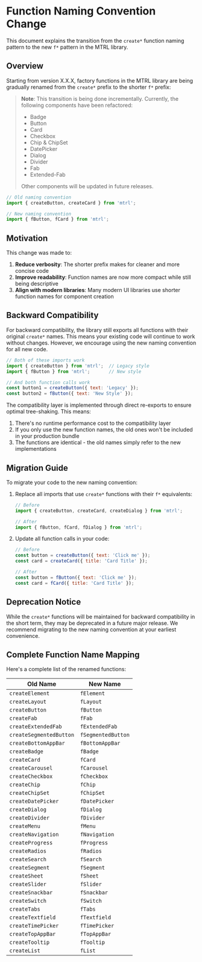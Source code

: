 # Function Naming Convention Change

This document explains the transition from the `create*` function naming pattern to the new `f*` pattern in the MTRL library.

## Overview

Starting from version X.X.X, factory functions in the MTRL library are being gradually renamed from the `create*` prefix to the shorter `f*` prefix:

> **Note**: This transition is being done incrementally. Currently, the following components have been refactored:
> - Badge
> - Button
> - Card
> - Checkbox
> - Chip & ChipSet
> - DatePicker
> - Dialog
> - Divider
> - Fab
> - Extended-Fab
>
> Other components will be updated in future releases.

```javascript
// Old naming convention
import { createButton, createCard } from 'mtrl';

// New naming convention
import { fButton, fCard } from 'mtrl';
```

## Motivation

This change was made to:

1. **Reduce verbosity**: The shorter prefix makes for cleaner and more concise code
2. **Improve readability**: Function names are now more compact while still being descriptive
3. **Align with modern libraries**: Many modern UI libraries use shorter function names for component creation

## Backward Compatibility

For backward compatibility, the library still exports all functions with their original `create*` names. This means your existing code will continue to work without changes. However, we encourage using the new naming convention for all new code.

```javascript
// Both of these imports work
import { createButton } from 'mtrl';  // Legacy style
import { fButton } from 'mtrl';       // New style

// And both function calls work
const button1 = createButton({ text: 'Legacy' });
const button2 = fButton({ text: 'New Style' });
```

The compatibility layer is implemented through direct re-exports to ensure optimal tree-shaking. This means:

1. There's no runtime performance cost to the compatibility layer
2. If you only use the new function names, the old ones won't be included in your production bundle
3. The functions are identical - the old names simply refer to the new implementations

## Migration Guide

To migrate your code to the new naming convention:

1. Replace all imports that use `create*` functions with their `f*` equivalents:

   ```javascript
   // Before
   import { createButton, createCard, createDialog } from 'mtrl';

   // After
   import { fButton, fCard, fDialog } from 'mtrl';
   ```

2. Update all function calls in your code:

   ```javascript
   // Before
   const button = createButton({ text: 'Click me' });
   const card = createCard({ title: 'Card Title' });

   // After
   const button = fButton({ text: 'Click me' });
   const card = fCard({ title: 'Card Title' });
   ```

## Deprecation Notice

While the `create*` functions will be maintained for backward compatibility in the short term, they may be deprecated in a future major release. We recommend migrating to the new naming convention at your earliest convenience.

## Complete Function Name Mapping

Here's a complete list of the renamed functions:

| Old Name                | New Name          |
|-------------------------|-------------------|
| `createElement`         | `fElement`        |
| `createLayout`          | `fLayout`         |
| `createButton`          | `fButton`         |
| `createFab`             | `fFab`            |
| `createExtendedFab`     | `fExtendedFab`    |
| `createSegmentedButton` | `fSegmentedButton`|
| `createBottomAppBar`    | `fBottomAppBar`   |
| `createBadge`           | `fBadge`          |
| `createCard`            | `fCard`           |
| `createCarousel`        | `fCarousel`       |
| `createCheckbox`        | `fCheckbox`       |
| `createChip`            | `fChip`           |
| `createChipSet`         | `fChipSet`        |
| `createDatePicker`      | `fDatePicker`     |
| `createDialog`          | `fDialog`         |
| `createDivider`         | `fDivider`        |
| `createMenu`            | `fMenu`           |
| `createNavigation`      | `fNavigation`     |
| `createProgress`        | `fProgress`       |
| `createRadios`          | `fRadios`         |
| `createSearch`          | `fSearch`         |
| `createSegment`         | `fSegment`        |
| `createSheet`           | `fSheet`          |
| `createSlider`          | `fSlider`         |
| `createSnackbar`        | `fSnackbar`       |
| `createSwitch`          | `fSwitch`         |
| `createTabs`            | `fTabs`           |
| `createTextfield`       | `fTextfield`      |
| `createTimePicker`      | `fTimePicker`     |
| `createTopAppBar`       | `fTopAppBar`      |
| `createTooltip`         | `fTooltip`        |
| `createList`            | `fList`           |